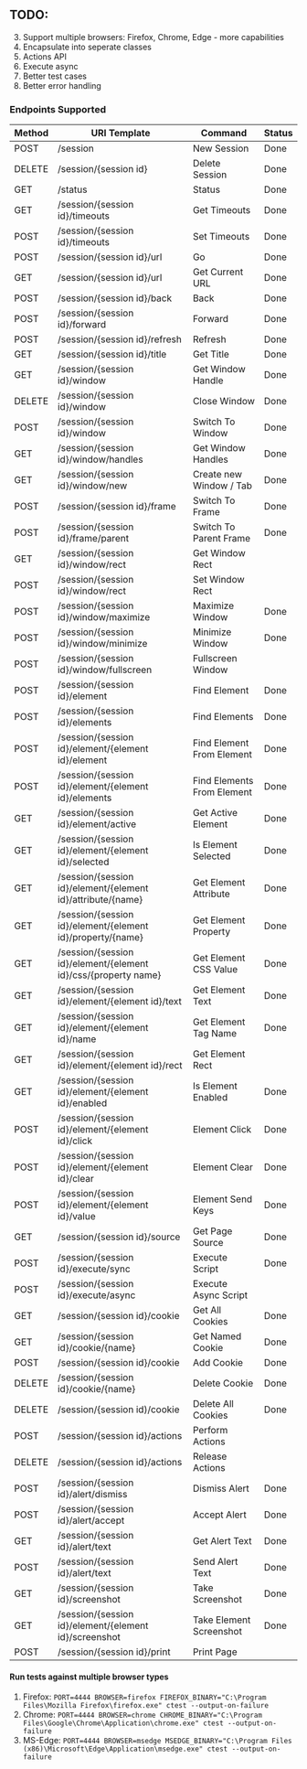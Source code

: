 ## TODO:
3. Support multiple browsers: Firefox, Chrome, Edge - more capabilities
1. Encapsulate into seperate classes
1. Actions API
1. Execute async
2. Better test cases
4. Better error handling

### Endpoints Supported

| Method  | URI Template                                                    | Command                    | Status  |
|---------|-----------------------------------------------------------------|----------------------------|---------|
| POST    | /session                                                        | New Session                | Done    |
| DELETE  | /session/{session id}                                           | Delete Session             | Done    |
| GET     | /status                                                         | Status                     | Done    |
| GET     | /session/{session id}/timeouts                                  | Get Timeouts               | Done    |
| POST    | /session/{session id}/timeouts                                  | Set Timeouts               | Done    |
| POST    | /session/{session id}/url                                       | Go                         | Done    |
| GET     | /session/{session id}/url                                       | Get Current URL            | Done    |
| POST    | /session/{session id}/back                                      | Back                       | Done    |
| POST    | /session/{session id}/forward                                   | Forward                    | Done    |
| POST    | /session/{session id}/refresh                                   | Refresh                    | Done    |
| GET     | /session/{session id}/title                                     | Get Title                  | Done    |
| GET     | /session/{session id}/window                                    | Get Window Handle          | Done    |
| DELETE  | /session/{session id}/window                                    | Close Window               | Done    |
| POST    | /session/{session id}/window                                    | Switch To Window           | Done    |
| GET     | /session/{session id}/window/handles                            | Get Window Handles         | Done    |
| GET     | /session/{session id}/window/new                                | Create new Window / Tab    | Done    |
| POST    | /session/{session id}/frame                                     | Switch To Frame            | Done    |
| POST    | /session/{session id}/frame/parent                              | Switch To Parent Frame     | Done    |
| GET     | /session/{session id}/window/rect                               | Get Window Rect            |         |
| POST    | /session/{session id}/window/rect                               | Set Window Rect            |         |
| POST    | /session/{session id}/window/maximize                           | Maximize Window            | Done    |
| POST    | /session/{session id}/window/minimize                           | Minimize Window            | Done    |
| POST    | /session/{session id}/window/fullscreen                         | Fullscreen Window          |         |
| POST    | /session/{session id}/element                                   | Find Element               | Done    |
| POST    | /session/{session id}/elements                                  | Find Elements              | Done    |
| POST    | /session/{session id}/element/{element id}/element              | Find Element From Element  | Done    |
| POST    | /session/{session id}/element/{element id}/elements             | Find Elements From Element | Done    |
| GET     | /session/{session id}/element/active                            | Get Active Element         | Done    |
| GET     | /session/{session id}/element/{element id}/selected             | Is Element Selected        | Done    |
| GET     | /session/{session id}/element/{element id}/attribute/{name}     | Get Element Attribute      | Done    |
| GET     | /session/{session id}/element/{element id}/property/{name}      | Get Element Property       | Done    |
| GET     | /session/{session id}/element/{element id}/css/{property name}  | Get Element CSS Value      | Done    |
| GET     | /session/{session id}/element/{element id}/text                 | Get Element Text           | Done    |
| GET     | /session/{session id}/element/{element id}/name                 | Get Element Tag Name       | Done    |
| GET     | /session/{session id}/element/{element id}/rect                 | Get Element Rect           |         |
| GET     | /session/{session id}/element/{element id}/enabled              | Is Element Enabled         | Done    |
| POST    | /session/{session id}/element/{element id}/click                | Element Click              | Done    |
| POST    | /session/{session id}/element/{element id}/clear                | Element Clear              | Done    |
| POST    | /session/{session id}/element/{element id}/value                | Element Send Keys          | Done    |
| GET     | /session/{session id}/source                                    | Get Page Source            | Done    |
| POST    | /session/{session id}/execute/sync                              | Execute Script             | Done    |
| POST    | /session/{session id}/execute/async                             | Execute Async Script       |         |
| GET     | /session/{session id}/cookie                                    | Get All Cookies            | Done    |
| GET     | /session/{session id}/cookie/{name}                             | Get Named Cookie           | Done    |
| POST    | /session/{session id}/cookie                                    | Add Cookie                 | Done    |
| DELETE  | /session/{session id}/cookie/{name}                             | Delete Cookie              | Done    |
| DELETE  | /session/{session id)/cookie                                    | Delete All Cookies         | Done    |
| POST    | /session/{session id}/actions                                   | Perform Actions            |         |
| DELETE  | /session/{session id}/actions                                   | Release Actions            |         |
| POST    | /session/{session id}/alert/dismiss                             | Dismiss Alert              | Done    |
| POST    | /session/{session id}/alert/accept                              | Accept Alert               | Done    |
| GET     | /session/{session id}/alert/text                                | Get Alert Text             | Done    |
| POST    | /session/{session id}/alert/text                                | Send Alert Text            | Done    |
| GET     | /session/{session id}/screenshot                                | Take Screenshot            | Done    |
| GET     | /session/{session id}/element/{element id}/screenshot           | Take Element Screenshot    | Done    |
| POST    | /session/{session id}/print                                     | Print Page                 |         |

#### Run tests against multiple browser types
1. Firefox: `PORT=4444 BROWSER=firefox FIREFOX_BINARY="C:\Program Files\Mozilla Firefox\firefox.exe" ctest --output-on-failure`
2. Chrome:  `PORT=4444 BROWSER=chrome CHROME_BINARY="C:\Program Files\Google\Chrome\Application\chrome.exe" ctest --output-on-failure`
3. MS-Edge: `PORT=4444 BROWSER=msedge MSEDGE_BINARY="C:\Program Files (x86)\Microsoft\Edge\Application\msedge.exe" ctest --output-on-failure`

